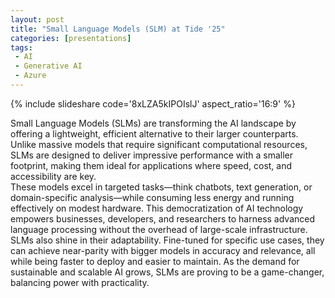 ```yaml
---
layout: post
title: "Small Language Models (SLM) at Tide '25"
categories: [presentations]
tags:
 - AI
 - Generative AI
 - Azure
---
```


{% include slideshare code='8xLZA5kIPOIslJ' aspect_ratio='16:9' %}

Small Language Models (SLMs) are transforming the AI landscape by offering a lightweight, efficient alternative to their larger counterparts. Unlike massive models that require significant computational resources, SLMs are designed to deliver impressive performance with a smaller footprint, making them ideal for applications where speed, cost, and accessibility are key.  
These models excel in targeted tasks—think chatbots, text generation, or domain-specific analysis—while consuming less energy and running effectively on modest hardware. This democratization of AI technology empowers businesses, developers, and researchers to harness advanced language processing without the overhead of large-scale infrastructure.  
SLMs also shine in their adaptability. Fine-tuned for specific use cases, they can achieve near-parity with bigger models in accuracy and relevance, all while being faster to deploy and easier to maintain. As the demand for sustainable and scalable AI grows, SLMs are proving to be a game-changer, balancing power with practicality.  

